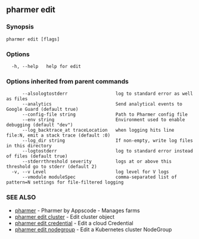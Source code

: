 ## pharmer edit



### Synopsis




```
pharmer edit [flags]
```

### Options

```
  -h, --help   help for edit
```

### Options inherited from parent commands

```
      --alsologtostderr                  log to standard error as well as files
      --analytics                        Send analytical events to Google Guard (default true)
      --config-file string               Path to Pharmer config file
      --env string                       Environment used to enable debugging (default "dev")
      --log_backtrace_at traceLocation   when logging hits line file:N, emit a stack trace (default :0)
      --log_dir string                   If non-empty, write log files in this directory
      --logtostderr                      log to standard error instead of files (default true)
      --stderrthreshold severity         logs at or above this threshold go to stderr (default 2)
  -v, --v Level                          log level for V logs
      --vmodule moduleSpec               comma-separated list of pattern=N settings for file-filtered logging
```

### SEE ALSO
* [pharmer](pharmer.md)	 - Pharmer by Appscode - Manages farms
* [pharmer edit cluster](pharmer_edit_cluster.md)	 - Edit cluster object
* [pharmer edit credential](pharmer_edit_credential.md)	 - Edit a cloud Credential
* [pharmer edit nodegroup](pharmer_edit_nodegroup.md)	 - Edit a Kubernetes cluster NodeGroup

